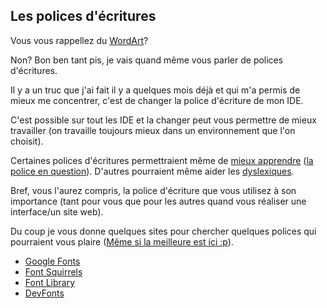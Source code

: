 ## Les polices d'écritures

Vous vous rappellez du [WordArt](https://external-content.duckduckgo.com/iu/?u=https%3A%2F%2Fgregmaxey.com%2Fimages%2Fword_tips%2Fclassic_wordart_1.png&f=1&nofb=1)? 

Non? Bon ben tant pis, je vais quand même vous parler de polices d'écritures.

Il y a un truc que j'ai fait il y a quelques mois déjà et qui m'a permis de mieux me concentrer, c'est de changer la police d'écriture de mon IDE.

C'est possible sur tout les IDE et la changer peut vous permettre de mieux travailler (on travaille toujours mieux dans un environnement que l'on choisit).

Certaines polices d'écritures permettraient même de [mieux apprendre](https://www.konbini.com/fr/tendances-2/sans-forgetica-une-police-decriture-pour-mieux-retenir-vos-textes/) ([la police en question](https://sansforgetica.rmit.edu.au)).
D'autres pourraient même aider les [dyslexiques](https://www.opendyslexic.org/).

Bref, vous l'aurez compris, la police d'écriture que vous utilisez à son importance (tant pour vous que pour les autres quand vous réaliser une interface/un site web).

Du coup je vous donne quelques sites pour chercher quelques polices qui pourraient vous plaire ([Même si la meilleure est ici :p](https://www.jetbrains.com/lp/mono/)).

- [Google Fonts](https://fonts.google.com/)
- [Font Squirrels](https://www.fontsquirrel.com/)
- [Font Library](https://fontlibrary.org/)
- [DevFonts](https://devfonts.gafi.dev/)
